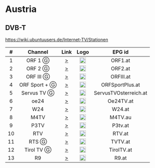 <h1>Austria</h1>

<h2>DVB-T</h2>

https://wiki.ubuntuusers.de/Internet-TV/Stationen

| #   | Channel        | Link  | Logo | EPG id |
|:---:|:--------------:|:-----:|:----:|:------:|
| 1   | ORF 1 Ⓖ | [>](https://orf1.mdn.ors.at/out/u/orf1/q8c/manifest.m3u8) | <img height="20" src="https://i.imgur.com/ft2LuRl.jpg"/> | ORF1.at |
| 2   | ORF 2 Ⓖ | [>](https://orf2.mdn.ors.at/out/u/orf2/q8c/manifest.m3u8) | <img height="20" src="https://i.imgur.com/yPVDaXv.png"/> | ORF2.at |
| 3   | ORF III Ⓖ | [>](https://orf3.mdn.ors.at/out/u/orf3/q8c/manifest.m3u8) | <img height="20" src="https://i.imgur.com/6BuiUE7.png"/> | ORFIII.at |
| 4   | ORF Sport + Ⓖ | [>](https://orfs.mdn.ors.at/out/u/orfs/q8c/manifest.m3u8) | <img height="20" src="https://i.imgur.com/MVNZ4gf.png"/> | ORFSportPlus.at |
| 5   | Servus TV Ⓖ | [>](https://rbmn-live.akamaized.net/hls/live/2002825/geoSTVATweb/master.m3u8) | <img height="20" src="https://i.imgur.com/zDWhSxq.png"/> | ServusTVOsterreich.at |
| 6   | oe24     | [>](https://varoe24live.sf.apa.at/oe24-live1/oe24.smil/chunklist_b1900000.m3u8) | <img height="20" src="https://i.imgur.com/8UTkcPn.png"/> | Oe24TV.at |
| 7   | W24      | [>](https://ms01.w24.at/W24/smil:liveevent.smil/playlist.m3u8) | <img height="20" src="https://i.imgur.com/PGb4wYw.png"/> | W24.at |
| 8   | M4TV      | [>](https://5a32c05065c79.streamlock.net/live/stream/playlist.m3u8) | <img height="20" src="https://i.imgur.com/HZohlNk.png"/> | M4TV.au |
| 9   | P3TV      | [>](http://p3-6.mov.at:1935/live/weekstream/playlist.m3u8) | <img height="20" src="https://i.imgur.com/1sPhZ57.png"/> | P3tv.at |
| 10   | RTV      | [>](http://iptv.rtv-ooe.at/stream.m3u8) | <img height="20" src="https://i.imgur.com/oD7GQxT.png"/> | RTV.at |
| 11   | RTS Ⓖ | [>](https://58b42f6c8c9bf.streamlock.net:8080/live/RTS2015/playlist.m3u8) | <img height="20" src="https://i.imgur.com/Bhv7lvy.png"/> | TVTV.at |
| 12   | Tirol TV Ⓖ | [>](http://lb.hd-livestream.de:1935/live/TirolTV/playlist.m3u8) | <img height="20" src="https://i.imgur.com/1E7Nflo.jpg"/> | TirolTV.at |
| 13   | R9      | [>](https://ms01.w24.at/R9/smil:liveeventR9.smil/playlist.m3u8) | <img height="20" src="https://i.imgur.com/2fxVYsL.jpg"/> | R9.at |
